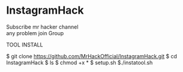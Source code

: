 # InstagramHack
Subscribe mr hacker channel  
any problem join Group

TOOL INSTALL 

$ git clone https://github.com/MrHackOfficial/InstagramHack.git
$ cd InstagramHack
$ ls
$ chmod +x *
$ setup.sh
$./instatool.sh
